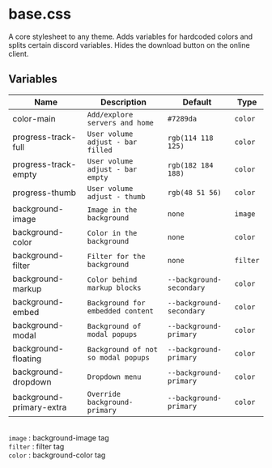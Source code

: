 # base.css
A core stylesheet to any theme. Adds variables for hardcoded colors and 
splits certain discord variables. Hides the download button on the online client.

## Variables
Name | Description | Default | Type
---- | ----------- | ------- | -
color-main  | `Add/explore servers and home` | `#7289da` | `color`
progress-track-full  | `User volume adjust - bar filled` | `rgb(114 118 125)` | `color`
progress-track-empty | `User volume adjust - bar empty` | `rgb(182 184 188)` | `color`
progress-thumb | `User volume adjust - thumb` | `rgb(48 51 56)` | `color`
background-image | `Image in the background` | `none` | `image`
background-color | `Color in the background` | `none` | `color`
background-filter | `Filter for the background` | `none` | `filter`
background-markup | `Color behind markup blocks` | `--background-secondary` | `color`
background-embed | `Background for embedded content` | `--background-secondary` | `color`
background-modal | `Background of modal popups` | `--background-primary` | `color`
background-floating | `Background of not so modal popups` | `--background-primary` | `color`
background-dropdown | `Dropdown menu` | `--background-primary` | `color`
background-primary-extra | `Override background-primary` | `--background-primary` | `color`

\
`image` : background-image tag\
`filter` : filter tag\
`color` : background-color tag
